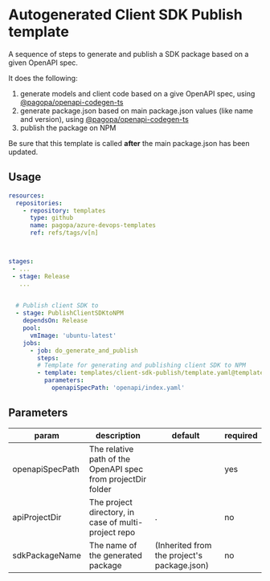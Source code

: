 # Autogenerated Client SDK Publish template

A sequence of steps to generate and publish a SDK package based on a given OpenAPI spec. 

It does the following:

1. generate models and client code based on a give OpenAPI spec, using [@pagopa/openapi-codegen-ts](https://www.npmjs.com/package/@pagopa/openapi-codegen-ts)
1. generate package.json based on main package.json values (like name and version), using [@pagopa/openapi-codegen-ts](https://www.npmjs.com/package/@pagopa/openapi-codegen-ts)
1. publish the package on NPM

Be sure that this template is called **after** the main package.json has been updated.


## Usage

```yaml
resources:
  repositories:
    - repository: templates
      type: github
      name: pagopa/azure-devops-templates
      ref: refs/tags/v[n]



stages:
 - ...
 - stage: Release
   ...
  

  # Publish client SDK to 
  - stage: PublishClientSDKtoNPM
    dependsOn: Release 
    pool:
      vmImage: 'ubuntu-latest'
    jobs:
      - job: do_generate_and_publish   
        steps:
        # Template for generating and publishing client SDK to NPM
        - template: templates/client-sdk-publish/template.yaml@templates
          parameters:
            openapiSpecPath: 'openapi/index.yaml'

```

## Parameters

|param|description|default|required
|-|-|-|-|
|openapiSpecPath|The relative path of the OpenAPI spec from projectDir folder ||yes|
|apiProjectDir|The project directory, in case of multi-project repo |.|no|
|sdkPackageName|The name of the generated package| (Inherited from the project's package.json) |no|

